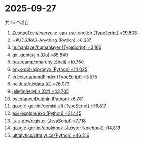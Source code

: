 # 2025-09-27

共 15 个项目

<!-- BEGIN GITHUB -->
<!-- 最后更新时间 2025-09-27 02:11:08 +0800 -->
1. [ZuodaoTech/everyone-can-use-english (TypeScript) ⭐29,803](https://github.com/ZuodaoTech/everyone-can-use-english)
1. [HKUDS/RAG-Anything (Python) ⭐6,207](https://github.com/HKUDS/RAG-Anything)
1. [humanlayer/humanlayer (TypeScript) ⭐3,166](https://github.com/humanlayer/humanlayer)
1. [gin-gonic/gin (Go) ⭐85,840](https://github.com/gin-gonic/gin)
1. [basecamp/omarchy (Shell) ⭐10,750](https://github.com/basecamp/omarchy)
1. [onyx-dot-app/onyx (Python) ⭐14,025](https://github.com/onyx-dot-app/onyx)
1. [ericciarla/trendFinder (TypeScript) ⭐3,575](https://github.com/ericciarla/trendFinder)
1. [netdata/netdata (C) ⭐76,073](https://github.com/netdata/netdata)
1. [jellyfin/jellyfin (C#) ⭐43,705](https://github.com/jellyfin/jellyfin)
1. [bytedance/Dolphin (Python) ⭐6,781](https://github.com/bytedance/Dolphin)
1. [google-gemini/gemini-cli (TypeScript) ⭐76,817](https://github.com/google-gemini/gemini-cli)
1. [exo-explore/exo (Python) ⭐31,445](https://github.com/exo-explore/exo)
1. [is-a-dev/register (JavaScript) ⭐7,718](https://github.com/is-a-dev/register)
1. [google-gemini/cookbook (Jupyter Notebook) ⭐14,819](https://github.com/google-gemini/cookbook)
1. [ultralytics/ultralytics (Python) ⭐46,316](https://github.com/ultralytics/ultralytics)
<!-- END GITHUB -->